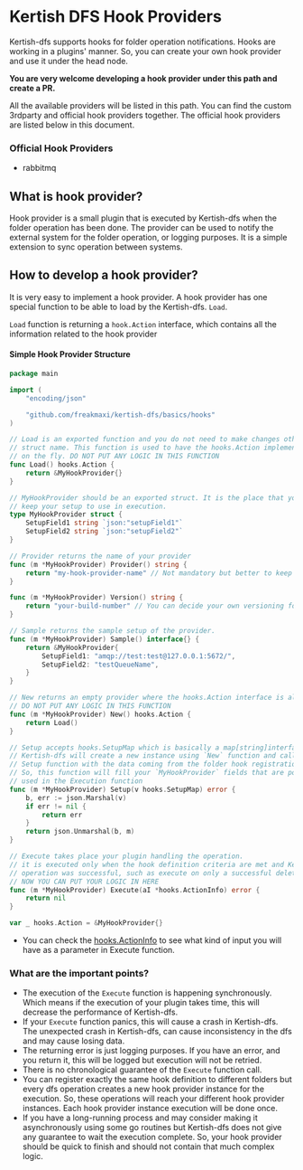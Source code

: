 # Kertish DFS Hook Providers

Kertish-dfs supports hooks for folder operation notifications. Hooks are working in a plugins'
manner. So, you can create your own hook provider and use it under the head node.

**You are very welcome developing a hook provider under this path and create a PR.**

All the available providers will be listed in this path. You can find the custom 3rdparty and
official hook providers together. The official hook providers are listed below in this document.

### Official Hook Providers
- rabbitmq

## What is hook provider?

Hook provider is a small plugin that is executed by Kertish-dfs when the folder operation has been done.
The provider can be used to notify the external system for the folder operation, or logging purposes. It
is a simple extension to sync operation between systems.

## How to develop a hook provider?

It is very easy to implement a hook provider. A hook provider has one special function to be able to load
by the Kertish-dfs. `Load`.

`Load` function is returning a `hook.Action` interface, which contains all the information related to the
hook provider

#### Simple Hook Provider Structure
```go
package main

import (
	"encoding/json"

	"github.com/freakmaxi/kertish-dfs/basics/hooks"
)

// Load is an exported function and you do not need to make changes other than the
// struct name. This function is used to have the hooks.Action implemented struct
// on the fly. DO NOT PUT ANY LOGIC IN THIS FUNCTION
func Load() hooks.Action {
	return &MyHookProvider{}
}

// MyHookProvider should be an exported struct. It is the place that you can
// keep your setup to use in execution.
type MyHookProvider struct {
	SetupField1 string `json:"setupField1"`
	SetupField2 string `json:"setupField2"`
}

// Provider returns the name of your provider
func (m *MyHookProvider) Provider() string {
	return "my-hook-provider-name" // Not mandatory but better to keep as a word 
}

func (m *MyHookProvider) Version() string {
	return "your-build-number" // You can decide your own versioning format
}

// Sample returns the sample setup of the provider.
func (m *MyHookProvider) Sample() interface{} {
	return &MyHookProvider{
		SetupField1: "amqp://test:test@127.0.0.1:5672/",
		SetupField2: "testQueueName",
	}
}

// New returns an empty provider where the hooks.Action interface is already implemented
// DO NOT PUT ANY LOGIC IN THIS FUNCTION
func (m *MyHookProvider) New() hooks.Action {
	return Load()
}

// Setup accepts hooks.SetupMap which is basically a map[string]interface{}
// Kertish-dfs will create a new instance using `New` function and call
// Setup function with the data coming from the folder hook registration
// So, this function will fill your `MyHookProvider` fields that are possible
// used in the Execution function
func (m *MyHookProvider) Setup(v hooks.SetupMap) error {
	b, err := json.Marshal(v)
	if err != nil {
		return err
	}
	return json.Unmarshal(b, m)
}

// Execute takes place your plugin handling the operation.
// it is executed only when the hook definition criteria are met and Kertish-dfs
// operation was successful, such as execute on only a successful deletion
// NOW YOU CAN PUT YOUR LOGIC IN HERE
func (m *MyHookProvider) Execute(aI *hooks.ActionInfo) error {
	return nil
}

var _ hooks.Action = &MyHookProvider{}
```

- You can check the [hooks.ActionInfo](https://github.com/freakmaxi/kertish-dfs/blob/master/basics/hooks/action_info.go)
  to see what kind of input you will have as a parameter in Execute function.
  
### What are the important points?

- The execution of the `Execute` function is happening synchronously. Which means
  if the execution of your plugin takes time, this will decrease the performance of
  Kertish-dfs. 
- If your `Execute` function panics, this will cause a crash in Kertish-dfs. The unexpected
  crash in Kertish-dfs, can cause inconsistency in the dfs and may cause losing data.
- The returning error is just logging purposes. If you have an error, and you return it,
  this will be logged but execution will not be retried.
- There is no chronological guarantee of the `Execute` function call.
- You can register exactly the same hook definition to different folders but every dfs operation
  creates a new hook provider instance for the execution. So, these operations will reach your
  different hook provider instances. Each hook provider instance execution will be done once. 
- If you have a long-running process and may consider making it asynchronously using some go routines but
  Kertish-dfs does not give any guarantee to wait the execution complete. So, your hook provider
  should be quick to finish and should not contain that much complex logic.

